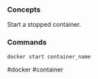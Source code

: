 ### Concepts

Start a stopped container.

### Commands

```bash
docker start container_name
```

#docker #container 